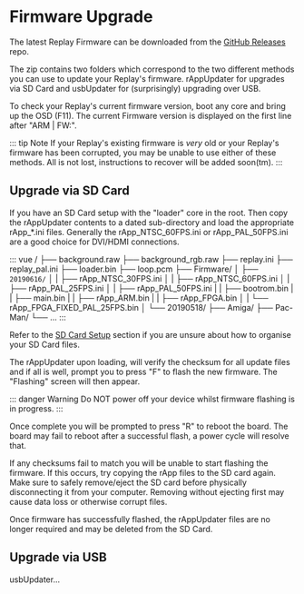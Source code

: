 # Firmware Upgrade

The latest Replay Firmware can be downloaded from the
[GitHub Releases](https://github.com/FPGAArcade/replay_release/tree/master/firmware/replay1)
repo.

The zip contains two folders which correspond to the two different methods you
can use to update your Replay's firmware. rAppUpdater for upgrades via SD Card
and usbUpdater for (surprisingly) upgrading over USB.

To check your Replay's current firmware version, boot any core and bring up
the OSD (F11). The current Firmware version is displayed on the first line
after "ARM | FW:".

<!-- TODO: screenshot showing firmware version on OSD -->

::: tip Note
If your Replay's existing firmware is _very_ old or your Replay's firmware
has been corrupted, you may be unable to use either of these methods. All is not
lost, instructions to recover will be added soon(tm).
:::

## Upgrade via SD Card

If you have an SD Card setup with the "loader" core in the root. Then
copy the rAppUpdater contents to a dated sub-directory and load the appropriate
rApp_*.ini files. Generally the rApp_NTSC_60FPS.ini or rApp_PAL_50FPS.ini are
a good choice for DVI/HDMI connections.

::: vue
/
├── background.raw
├── background_rgb.raw
├── replay.ini
├── replay_pal.ini
├── loader.bin
├── loop.pcm
├── Firmware/
│   ├── `20190616/`
│   |   ├── rApp_NTSC_30FPS.ini
│   |   ├── rApp_NTSC_60FPS.ini
│   |   ├── rApp_PAL_25FPS.ini
│   |   ├── rApp_PAL_50FPS.ini
|   |   ├── bootrom.bin
|   |   ├── main.bin
|   |   ├── rApp_ARM.bin
|   |   ├── rApp_FPGA.bin
│   |   └── rApp_FPGA_FIXED_PAL_25FPS.bin
│   └── 20190518/
├── Amiga/
├── Pac-Man/
└── ...
:::

Refer to the [SD Card Setup](sd-setup) section if you are unsure about how to
organise your SD Card files.

The rAppUpdater upon loading, will verify the checksum for all update files and
if all is well, prompt you to press "F" to flash the new firmware. The "Flashing"
screen will then appear.

::: danger Warning
Do NOT power off your device whilst firmware flashing is in progress.
:::

Once complete you will be prompted to press "R" to reboot the board. The board
may fail to reboot after a successful flash, a power cycle will resolve that.

If any checksums fail to match you will be unable to start flashing the
firmware. If this occurs, try copying the rApp files to the SD card again. Make
sure to safely remove/eject the SD card before physically disconnecting it from
your computer. Removing without ejecting first may cause data loss or otherwise
corrupt files.

Once firmware has successfully flashed, the rAppUpdater files are no longer
required and may be deleted from the SD Card.

## Upgrade via USB

usbUpdater...
